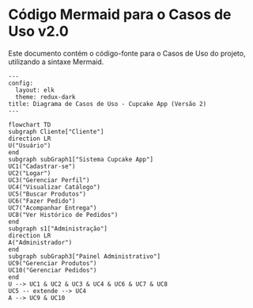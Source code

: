 # Código Mermaid para o Casos de Uso v2.0

Este documento contém o código-fonte para o Casos de Uso do projeto, utilizando a sintaxe Mermaid.

```mermaid
---
config:
  layout: elk
  theme: redux-dark
title: Diagrama de Casos de Uso - Cupcake App (Versão 2)
---

flowchart TD
subgraph Cliente["Cliente"]
direction LR
U("Usuário")
end
subgraph subGraph1["Sistema Cupcake App"]
UC1("Cadastrar-se")
UC2("Logar")
UC3("Gerenciar Perfil")
UC4("Visualizar Catálogo")
UC5("Buscar Produtos")
UC6("Fazer Pedido")
UC7("Acompanhar Entrega")
UC8("Ver Histórico de Pedidos")
end
subgraph s1["Administração"]
direction LR
A("Administrador")
end
subgraph subGraph3["Painel Administrativo"]
UC9("Gerenciar Produtos")
UC10("Gerenciar Pedidos")
end
U --> UC1 & UC2 & UC3 & UC4 & UC6 & UC7 & UC8
UC5 -- extende --> UC4
A --> UC9 & UC10
```
